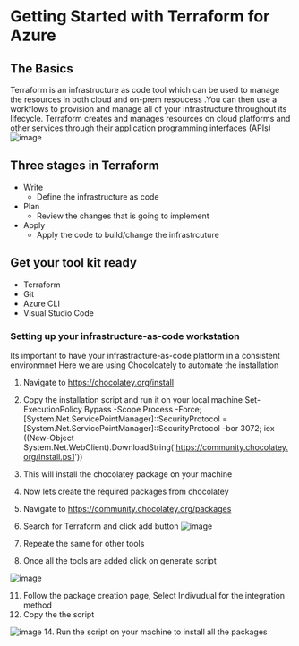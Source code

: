 # Getting Started with Terraform for Azure 
## The Basics 
Terraform is an infrastructure as code tool which can be used to manage the resources in both cloud and on-prem resoucess .You can then use a workflows to provision and manage all of your infrastructure throughout its lifecycle.
Terraform creates and manages resources on cloud platforms and other services through their application programming interfaces (APIs)
![image](https://github.com/Renjeeshrk/PublicRepo01/assets/51906504/a618d3a6-7df8-4c5d-805e-336ae80c9b4d)


## Three stages in Terraform 
* Write
  *  Define the infrastructure as code
* Plan
  *  Review the changes that is going to implement 
* Apply
  *  Apply the code to build/change the infrastrcuture
## Get your tool kit ready 
* Terraform
* Git
* Azure CLI
* Visual Studio Code
  
### Setting up your infrastructure-as-code workstation 
Its important to have your infrastracture-as-code platform in a consistent environmnet
Here we are using Chocoloately to automate the installation 

1. Navigate to https://chocolatey.org/install
2. Copy the installation script and run it on your local machine
Set-ExecutionPolicy Bypass -Scope Process -Force; [System.Net.ServicePointManager]::SecurityProtocol = [System.Net.ServicePointManager]::SecurityProtocol -bor 3072; iex ((New-Object System.Net.WebClient).DownloadString('https://community.chocolatey.org/install.ps1'))
3. This will install the chocolatey package on your machine
4. Now lets create the required packages from chocolatey
5. Navigate to https://community.chocolatey.org/packages
6. Search for Terraform and click add button
![image](https://github.com/Renjeeshrk/PublicRepo01/assets/51906504/e9f37958-fa8d-477b-a21d-4e2fb8c5c331)

8. Repeate the same for other tools
9. Once all the tools are added click on generate script
    
![image](https://github.com/Renjeeshrk/PublicRepo01/assets/51906504/248abbbf-716c-4864-8571-9147fef83384)

11. Follow the package creation page, Select Indivudual for the integration method 
12. Copy the the script
    
 ![image](https://github.com/Renjeeshrk/PublicRepo01/assets/51906504/b8d17a60-00ec-4a96-b5ca-cdeb3e626223)
14. Run the script on your machine to install all the packages 

